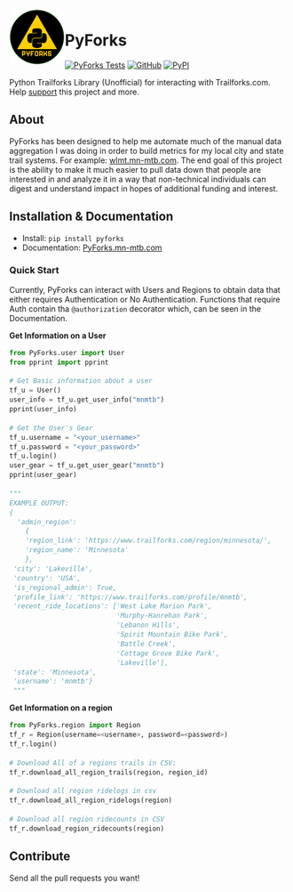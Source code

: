 <a href ="https://mn-mtb.com">
  <img src="./doc/PyForks.png"
    title="PyForks" align="left" height=100 length=100 />
    </a>


# PyForks

[![PyForks Tests](https://github.com/cribdragg3r/PyForks/actions/workflows/python-app.yml/badge.svg)](https://github.com/cribdragg3r/PyForks/actions/workflows/python-app.yml)
[![GitHub](https://img.shields.io/github/license/cribdragg3r/PyForks?style=flat-square)](https://github.com/cribdragg3r/PyForks/blob/main/LICENSE)
[![PyPI](https://img.shields.io/pypi/v/PyForks?style=flat-square)](https://pypi.org/project/PyForks/)


Python Trailforks Library (Unofficial) for interacting with Trailforks.com. Help [support](https://github.com/sponsors/cribdragg3r) this project and more.

## About

PyForks has been designed to help me automate much of the manual data aggregation I was doing in order to build metrics for my local city and state trail systems. For example: [wlmt.mn-mtb.com](http://wlmt.mn-mtb.com). The end goal of this project is the ability to make it much easier to pull data down that people are interested in and analyze it in a way that non-technical individuals can digest and understand impact in hopes of additional funding and interest. 

## Installation & Documentation

- Install: `pip install pyforks`
- Documentation: [PyForks.mn-mtb.com](https://PyForks.mn-mtb.com)

### Quick Start
Currently, PyForks can interact with Users and Regions to obtain data that either requires Authentication or No Authentication. Functions that require Auth contain tha `@authorization` decorator which, can be seen in the Documentation.

**Get Information on a User**

```python
from PyForks.user import User
from pprint import pprint

# Get Basic information about a user
tf_u = User()
user_info = tf_u.get_user_info("mnmtb")
pprint(user_info)

# Get the User's Gear
tf_u.username = "<your_username>"
tf_u.password = "<your_password>"
tf_u.login()
user_gear = tf_u.get_user_gear("mnmtb")
pprint(user_gear)

"""
EXAMPLE OUTPUT:
{
  'admin_region': 
    {
    'region_link': 'https://www.trailforks.com/region/minnesota/',
    'region_name': 'Minnesota'
    },
 'city': 'Lakeville',
 'country': 'USA',
 'is_regional_admin': True,
 'profile_link': 'https://www.trailforks.com/profile/mnmtb',
 'recent_ride_locations': ['West Lake Marion Park',
                           'Murphy-Hanrehan Park',
                           'Lebanon Hills',
                           'Spirit Mountain Bike Park',
                           'Battle Creek',
                           'Cottage Grove Bike Park',
                           'Lakeville'],
 'state': 'Minnesota',
 'username': 'mnmtb'}
 """
```

**Get Information on a region**
```python
from PyForks.region import Region
tf_r = Region(username=<username>, password=<password>)
tf_r.login()

# Download All of a regions trails in CSV:
tf_r.download_all_region_trails(region, region_id)

# Download all region ridelogs in csv
tf_r.download_all_region_ridelogs(region)

# Download all region ridecounts in CSV
tf_r.download_region_ridecounts(region)

```

## Contribute

Send all the pull requests you want!
